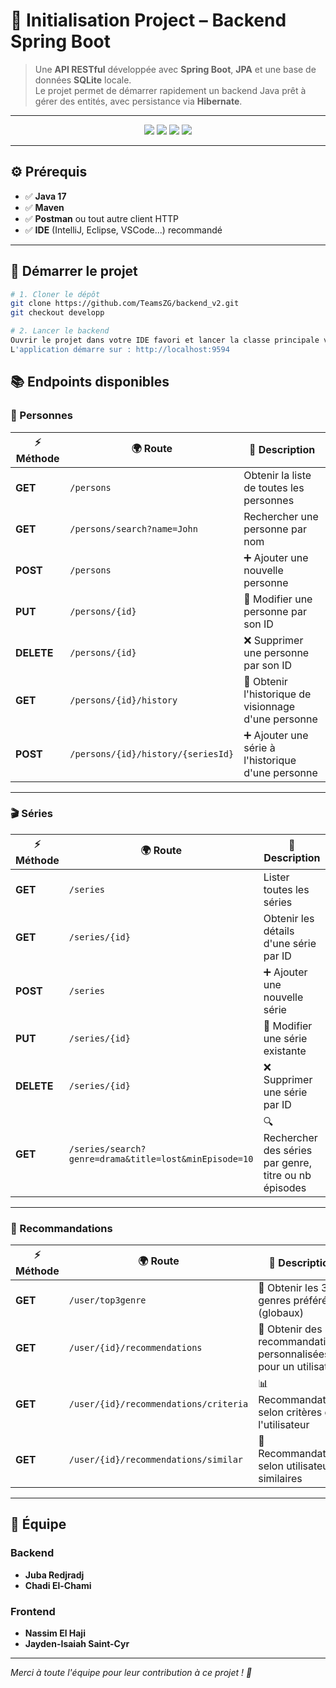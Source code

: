 # 🚀 Initialisation Project – Backend Spring Boot

> Une **API RESTful** développée avec **Spring Boot**, **JPA** et une base de données **SQLite** locale.  
> Le projet permet de démarrer rapidement un backend Java prêt à gérer des entités, avec persistance via **Hibernate**.

---

<p align="center">
  <img src="https://img.shields.io/badge/Java-17-blue?style=for-the-badge&logo=openjdk" />
  <img src="https://img.shields.io/badge/Spring Boot-3.5.5-brightgreen?style=for-the-badge&logo=springboot" />
  <img src="https://img.shields.io/badge/SQLite-DB-blue?style=for-the-badge&logo=sqlite" />
  <img src="https://img.shields.io/badge/Postman-Test-orange?style=for-the-badge&logo=postman" />
</p>

---

## ⚙️ Prérequis

- ✅ **Java 17**  
- ✅ **Maven**  
- ✅ **Postman** ou tout autre client HTTP  
- ✅ **IDE** (IntelliJ, Eclipse, VSCode...) recommandé  

---

## 🚀 Démarrer le projet

```bash
# 1. Cloner le dépôt
git clone https://github.com/TeamsZG/backend_v2.git
git checkout developp

# 2. Lancer le backend
Ouvrir le projet dans votre IDE favori et lancer la classe principale via le bouton Run  
L'application démarre sur : http://localhost:9594
```
## 📚 Endpoints disponibles

### 👤 Personnes

| ⚡ Méthode | 🌍 Route                          | 📝 Description                                             |
|-----------|----------------------------------|------------------------------------------------------------|
| **GET**   | `/persons`                       | Obtenir la liste de toutes les personnes                   |
| **GET**   | `/persons/search?name=John`      | Rechercher une personne par nom                            |
| **POST**  | `/persons`                       | ➕ Ajouter une nouvelle personne                            |
| **PUT**   | `/persons/{id}`                  | 🔄 Modifier une personne par son ID                        |
| **DELETE**| `/persons/{id}`                  | ❌ Supprimer une personne par son ID                       |
| **GET**   | `/persons/{id}/history`          | 📜 Obtenir l'historique de visionnage d'une personne       |
| **POST**  | `/persons/{id}/history/{seriesId}` | ➕ Ajouter une série à l'historique d'une personne         |

---

### 🎬 Séries

| ⚡ Méthode | 🌍 Route                                               | 📝 Description                                             |
|-----------|--------------------------------------------------------|------------------------------------------------------------|
| **GET**   | `/series`                                              | Lister toutes les séries                                  |
| **GET**   | `/series/{id}`                                         | Obtenir les détails d'une série par ID                    |
| **POST**  | `/series`                                              | ➕ Ajouter une nouvelle série                              |
| **PUT**   | `/series/{id}`                                         | 🔄 Modifier une série existante                           |
| **DELETE**| `/series/{id}`                                         | ❌ Supprimer une série par ID                             |
| **GET**   | `/series/search?genre=drama&title=lost&minEpisode=10` | 🔍 Rechercher des séries par genre, titre ou nb épisodes  |

---

### 🤖 Recommandations

| ⚡ Méthode | 🌍 Route                                 | 📝 Description                                                       |
|-----------|------------------------------------------|----------------------------------------------------------------------|
| **GET**   | `/user/top3genre`                        | 🎯 Obtenir les 3 genres préférés (globaux)                          |
| **GET**   | `/user/{id}/recommendations`             | 🤝 Obtenir des recommandations personnalisées pour un utilisateur   |
| **GET**   | `/user/{id}/recommendations/criteria`    | 📊 Recommandations selon critères de l'utilisateur                  |
| **GET**   | `/user/{id}/recommendations/similar`     | 🧠 Recommandations selon utilisateurs similaires                    |

---

## 👥 Équipe

### Backend

- **Juba Redjradj**  
- **Chadi El-Chami**  

### Frontend

- **Nassim El Haji**  
- **Jayden-Isaiah Saint-Cyr**  

---

*Merci à toute l'équipe pour leur contribution à ce projet ! 🚀*




